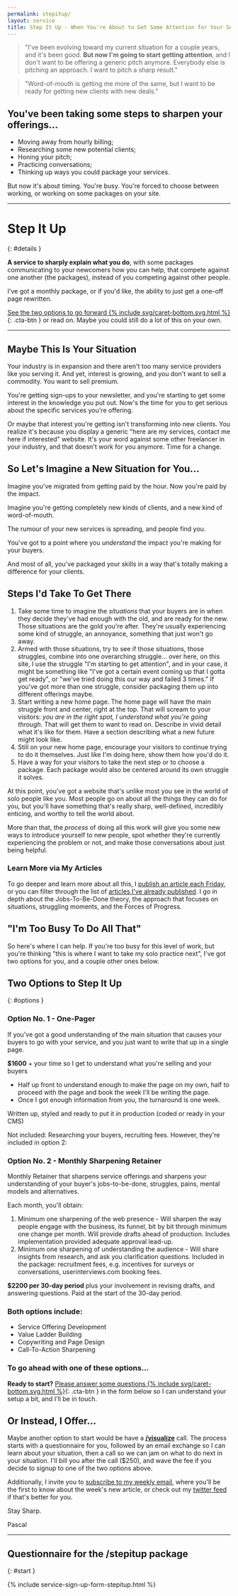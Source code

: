 ```yaml
---
permalink: stepitup/
layout: service
title: Step It Up - When You're About to Get Some Attention for Your Services...
---
```


<div class="pitch-lead-up" markdown="1">

<div class="situation-quotes" markdown="1">

> "I've been evolving toward my current situation for a couple years, and it's been good. **But now I'm going to start getting attention**, and I don't want to be offering a generic pitch anymore. Everybody else is pitching an approach. I want to pitch a sharp result."

> "Word-of-mouth is getting me more of the same, but I want to be ready for getting new clients with new deals."

</div>

<div class="pitch-lead-up-block" markdown="1">

## You've been taking some steps to sharpen your offerings...

* Moving away from hourly billing;
* Researching some new potential clients;
* Honing your pitch;
* Practicing conversations;
* Thinking up ways you could package your services.


<div class="pitch-lead-up-block" markdown="1">

But now it's about timing. You're busy. You're forced to choose between working, or working on some packages on your site.

</div>

</div>

---

# Step It Up
{: #details }

**A service to sharply explain what you do**, with some packages communicating to your newcomers how you can help, that compete against one another (the packages), instead of you competing against other people.

I've got a monthly package, or if you'd like, the ability to just get a one-off page rewritten.

[See the two options to go forward {% include svg/caret-bottom.svg.html %}](#options){: .cta-btn } or read on. Maybe you could still do a lot of this on your own.

---

## Maybe This Is Your Situation

Your industry is in expansion and there aren't too many service providers like you serving it. And yet, interest is growing, and you don't want to sell a commodity. You want to sell premium.

You're getting sign-ups to your newsletter, and you're starting to get some interest in the knowledge you put out. Now's the time for you to get serious about the specific services you're offering.

Or maybe that interest you're getting isn't transforming into new clients. You realize it's because you display a generic "here are my services, contact me here if interested" website. It's your word against some other freelancer in your industry, and that doesn't work for you anymore. Time for a change.

## So Let's Imagine a New Situation for You...

Imagine you've migrated from getting paid by the hour. Now you're paid by the impact.

Imagine you're getting completely new kinds of clients, and a new kind of word-of-mouth.

The rumour of your new services is spreading, and people find you.

You've got to a point where you _understand_ the impact you're making for your buyers.

And most of all, you've packaged your skills in a way that's totally making a difference for your clients.

## Steps I'd Take To Get There

1. Take some time to imagine the _situations_ that your buyers are in when they decide they've had enough with the old, and are ready for the new. Those situations are the gold you're after. They're usually experiencing some kind of struggle, an annoyance, something that just won't go away.
2. Armed with those situations, try to see if those situations, those struggles, combine into one overarching struggle... over here, on this site, I use the struggle "I'm starting to get attention", and in your case, it might be something like "I've got a certain event coming up that I gotta get ready", or "we've tried doing this our way and failed 3 times." If you've got more than one struggle, consider packaging them up into different offerings maybe.
3. Start writing a new home page. The home page will have the main struggle front and center, right at the top. That will scream to your visitors: _you are in the right spot, I understand what you're going through_. That will get them to want to read on. Describe in vivid detail what it's like for them. Have a section describing what a new future might look like.
4. Still on your new home page, encourage your visitors to continue trying to do it themselves. Just like I'm doing here, show them how you'd do it.
5. Have a way for your visitors to take the next step or to choose a package. Each package would also be centered around its own struggle it solves.

At this point, you've got a website that's unlike most you see in the world of solo people like you. Most people go on about all the things they can do for you, but you'll have something that's really sharp, well-defined, incredibly enticing, and worthy to tell the world about.

More than that, the _process_ of doing all this work will give you some new ways to introduce yourself to new people, spot whether they're currently experiencing the problem or not, and make those conversations about just being helpful.

### Learn More via My Articles

To go deeper and learn more about all this, I [publish an article each Friday](/articles#be-notified), or you can filter through the list of [articles I've already published](/articles). I go in depth about the Jobs-To-Be-Done theory, the approach that focuses on situations, struggling moments, and the Forces of Progress.

## "I'm Too Busy To Do All That"

So here's where I can help. If you're too busy for this level of work, but you're thinking "this is where I want to take my solo practice next", I've got two options for you, and a couple other ones below.

## Two Options to Step It Up
{: #options }

### Option No. 1 - One-Pager

If you've got a good understanding of the main situation that causes your buyers to go with your service, and you just want to write that up in a single page.

**$1600** + your time so I get to understand what you're selling and your buyers

* Half up front to understand enough to make the page on my own, half to proceed with the page and book the week I'll be writing the page.
* Once I got enough information from you, the turnaround is one week.

Written up, styled and ready to put it in production (coded or ready in your CMS)

Not included: Researching your buyers, recruiting fees. However, they're included in option 2:

### Option No. 2 - Monthly Sharpening Retainer

Monthly Retainer that sharpens service offerings and sharpens your understanding of your buyer's jobs-to-be-done, struggles, pains, mental models and alternatives.

Each month, you'll obtain:

1. Minimum one sharpening of the web presence - Will sharpen the way people engage with the business, its funnel, bit by bit through minimum one change per month. Will provide drafts ahead of production. Includes implementation provided adequate approval lead-up.
2. Minimum one sharpening of understanding the audience - Will share insights from research, and ask you clarification questions. Included in the package: recruitment fees, e.g. incentives for surveys or conversations, userinterviews.com booking fees.

**$2200 per 30-day period** plus your involvement in revising drafts, and answering questions. Paid at the start of the 30-day period.

### Both options include:

* Service Offering Development
* Value Ladder Building
* Copywriting and Page Design
* Call-To-Action Sharpening

### To go ahead with one of these options...

**Ready to start?** [Please answer some questions {% include svg/caret-bottom.svg.html %}](#start){: .cta-btn } in the form below so I can understand your setup a bit, and I'll be in touch.

## Or Instead, I Offer...

Maybe another option to start would be have a **[/visualize](/visualize#details)** call. The process starts with a questionnaire for you, followed by an email exchange so I can learn about your situation, then a call so we can jam on what to do next in your situation. I'll bill you after the call ($250), and wave the fee if you decide to signup to one of the two options above.

Additionally, I invite you to [subscribe to my weekly email](/articles/#be-notified), where you'll be the first to know about the week's new article, or check out my [twitter feed][twitter] if that's better for you.

[twitter]: https://twitter.com/pascallaliberte

Stay Sharp.

Pascal

---

## Questionnaire for the /stepitup package
{: #start }

{% include service-sign-up-form-stepitup.html %}
